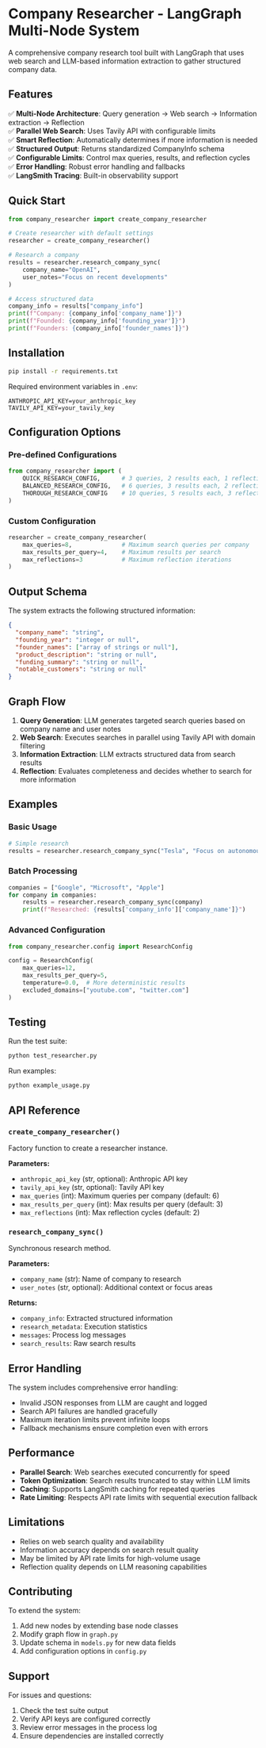 # Company Researcher - LangGraph Multi-Node System

A comprehensive company research tool built with LangGraph that uses web search and LLM-based information extraction to gather structured company data.

## Features

✅ **Multi-Node Architecture**: Query generation → Web search → Information extraction → Reflection  
✅ **Parallel Web Search**: Uses Tavily API with configurable limits  
✅ **Smart Reflection**: Automatically determines if more information is needed  
✅ **Structured Output**: Returns standardized CompanyInfo schema  
✅ **Configurable Limits**: Control max queries, results, and reflection cycles  
✅ **Error Handling**: Robust error handling and fallbacks  
✅ **LangSmith Tracing**: Built-in observability support  

## Quick Start

```python
from company_researcher import create_company_researcher

# Create researcher with default settings
researcher = create_company_researcher()

# Research a company
results = researcher.research_company_sync(
    company_name="OpenAI",
    user_notes="Focus on recent developments"
)

# Access structured data
company_info = results["company_info"]
print(f"Company: {company_info['company_name']}")
print(f"Founded: {company_info['founding_year']}")
print(f"Founders: {company_info['founder_names']}")
```

## Installation

```bash
pip install -r requirements.txt
```

Required environment variables in `.env`:
```
ANTHROPIC_API_KEY=your_anthropic_key
TAVILY_API_KEY=your_tavily_key
```

## Configuration Options

### Pre-defined Configurations

```python
from company_researcher import (
    QUICK_RESEARCH_CONFIG,      # 3 queries, 2 results each, 1 reflection
    BALANCED_RESEARCH_CONFIG,   # 6 queries, 3 results each, 2 reflections  
    THOROUGH_RESEARCH_CONFIG    # 10 queries, 5 results each, 3 reflections
)
```

### Custom Configuration

```python
researcher = create_company_researcher(
    max_queries=8,              # Maximum search queries per company
    max_results_per_query=4,    # Maximum results per search
    max_reflections=3           # Maximum reflection iterations
)
```

## Output Schema

The system extracts the following structured information:

```json
{
  "company_name": "string",
  "founding_year": "integer or null", 
  "founder_names": ["array of strings or null"],
  "product_description": "string or null",
  "funding_summary": "string or null", 
  "notable_customers": "string or null"
}
```

## Graph Flow

1. **Query Generation**: LLM generates targeted search queries based on company name and user notes
2. **Web Search**: Executes searches in parallel using Tavily API with domain filtering
3. **Information Extraction**: LLM extracts structured data from search results
4. **Reflection**: Evaluates completeness and decides whether to search for more information

## Examples

### Basic Usage
```python
# Simple research
results = researcher.research_company_sync("Tesla", "Focus on autonomous driving")
```

### Batch Processing
```python
companies = ["Google", "Microsoft", "Apple"]
for company in companies:
    results = researcher.research_company_sync(company)
    print(f"Researched: {results['company_info']['company_name']}")
```

### Advanced Configuration
```python
from company_researcher.config import ResearchConfig

config = ResearchConfig(
    max_queries=12,
    max_results_per_query=5,
    temperature=0.0,  # More deterministic results
    excluded_domains=["youtube.com", "twitter.com"]
)
```

## Testing

Run the test suite:
```bash
python test_researcher.py
```

Run examples:
```bash
python example_usage.py
```

## API Reference

### `create_company_researcher()`
Factory function to create a researcher instance.

**Parameters:**
- `anthropic_api_key` (str, optional): Anthropic API key
- `tavily_api_key` (str, optional): Tavily API key  
- `max_queries` (int): Maximum queries per company (default: 6)
- `max_results_per_query` (int): Max results per query (default: 3)
- `max_reflections` (int): Max reflection cycles (default: 2)

### `research_company_sync()`
Synchronous research method.

**Parameters:**
- `company_name` (str): Name of company to research
- `user_notes` (str, optional): Additional context or focus areas

**Returns:**
- `company_info`: Extracted structured information
- `research_metadata`: Execution statistics  
- `messages`: Process log messages
- `search_results`: Raw search results

## Error Handling

The system includes comprehensive error handling:
- Invalid JSON responses from LLM are caught and logged
- Search API failures are handled gracefully
- Maximum iteration limits prevent infinite loops
- Fallback mechanisms ensure completion even with errors

## Performance

- **Parallel Search**: Web searches executed concurrently for speed
- **Token Optimization**: Search results truncated to stay within LLM limits
- **Caching**: Supports LangSmith caching for repeated queries
- **Rate Limiting**: Respects API rate limits with sequential execution fallback

## Limitations

- Relies on web search quality and availability
- Information accuracy depends on search result quality
- May be limited by API rate limits for high-volume usage
- Reflection quality depends on LLM reasoning capabilities

## Contributing

To extend the system:
1. Add new nodes by extending base node classes
2. Modify graph flow in `graph.py`
3. Update schema in `models.py` for new data fields
4. Add configuration options in `config.py`

## Support

For issues and questions:
1. Check the test suite output
2. Verify API keys are configured correctly
3. Review error messages in the process log
4. Ensure dependencies are installed correctly